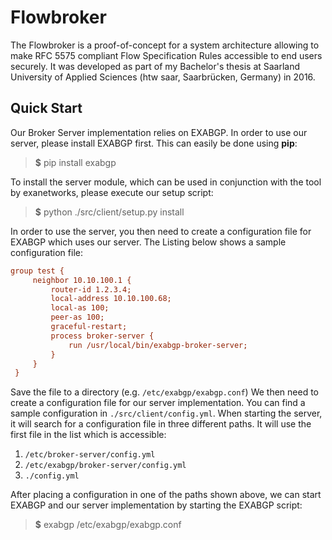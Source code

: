 # Flowbroker

The Flowbroker is a proof-of-concept for a system architecture allowing to make RFC 5575 compliant Flow Specification Rules accessible to end users securely.
It was developed as part of my Bachelor's thesis at Saarland University of Applied Sciences (htw saar, Saarbrücken, Germany) in 2016.

## Quick Start

Our Broker Server implementation relies on EXABGP. 
In order to use our server, please install EXABGP first. This can easily be done using **pip**:

> **$** pip install exabgp

To install the server module, which can be used in conjunction with the tool by exanetworks, please execute our setup script:

> **$** python ./src/client/setup.py install

In order to use the server, you then need to create a configuration file for EXABGP which uses our server. The Listing below shows a sample configuration file:

```ini
group test {
	 neighbor 10.10.100.1 {
         router-id 1.2.3.4;
         local-address 10.10.100.68; 
         local-as 100;
         peer-as 100;
         graceful-restart;
         process broker-server {
             run /usr/local/bin/exabgp-broker-server;
         }
     }
 }    
```
Save the file to a directory (e.g. `/etc/exabgp/exabgp.conf`)
We then need to create a configuration file for our server implementation. You can find a sample configuration in `./src/client/config.yml`. When starting the server, it will search for a configuration file in three different paths. It will use the first file in the list which is accessible:

1. `/etc/broker-server/config.yml`
2. `/etc/exabgp/broker-server/config.yml`
3. `./config.yml`

After placing a configuration in one of the paths shown above, we can start EXABGP and our server implementation by starting the EXABGP script:

> **$** exabgp /etc/exabgp/exabgp.conf
